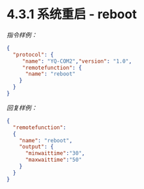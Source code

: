 # 4.3.1    系统重启 - reboot

 *指令样例：*

```json
{
  "protocol": {
     "name": "YQ-COM2","version": "1.0",
     "remotefunction": {
      "name": "reboot"
    }
  }
}
```

 *回复样例：*

```json
{
  "remotefunction":
  {
    "name": "reboot",
    "output": {
      "minwaittime":"30",
      "maxwaittime":"50"
    }
  }
}
```

